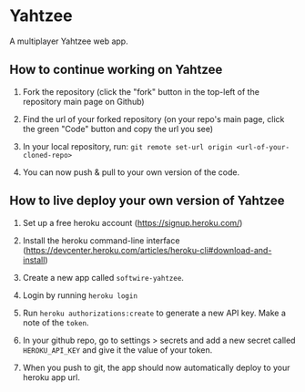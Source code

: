 # Yahtzee

A multiplayer Yahtzee web app.

## How to continue working on Yahtzee

1. Fork the repository (click the "fork" button in the top-left of the repository main page on Github)

2. Find the url of your forked repository (on your repo's main page, click the green "Code" button and copy the url you see)

3. In your local repository, run: `git remote set-url origin <url-of-your-cloned-repo>`

4. You can now push & pull to your own version of the code.

## How to live deploy your own version of Yahtzee

1. Set up a free heroku account (https://signup.heroku.com/)

2. Install the heroku command-line interface (https://devcenter.heroku.com/articles/heroku-cli#download-and-install)

3. Create a new app called `softwire-yahtzee`.

4. Login by running `heroku login`

5. Run `heroku authorizations:create` to generate a new API key. Make a note of the `token`.

6. In your github repo, go to settings > secrets and add a new secret called `HEROKU_API_KEY` and give it the value of your token.

7. When you push to git, the app should now automatically deploy to your heroku app url.
